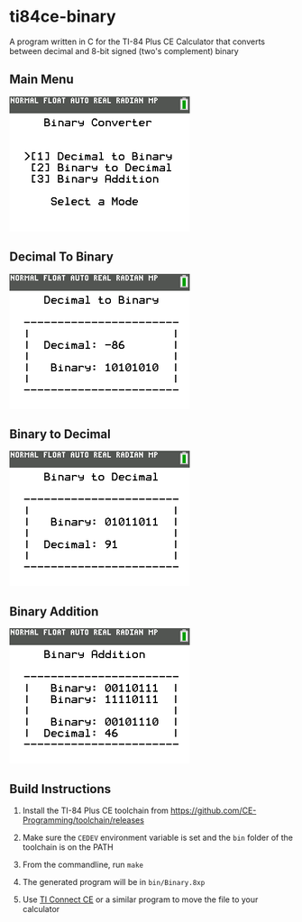 # ti84ce-binary

A program written in C for the TI-84 Plus CE Calculator that converts between decimal and 8-bit signed (two's complement) binary

## Main Menu

![](images/menu.png)

## Decimal To Binary

![](images/1.png)

## Binary to Decimal

![](images/2.png)

## Binary Addition

![](images/3.png)


## Build Instructions

1. Install the TI-84 Plus CE toolchain from https://github.com/CE-Programming/toolchain/releases

2. Make sure the `CEDEV` environment variable is set and the `bin` folder of the toolchain is on the PATH

3. From the commandline, run `make`

4. The generated program will be in `bin/Binary.8xp`

5. Use [TI Connect CE](https://education.ti.com/en/products/computer-software/ti-connect-ce-sw) or a similar program to move the file to your calculator 